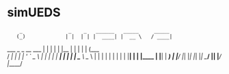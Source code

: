 # simUEDS

        _               _    _   ______   _____     _____ 
       (_)             | |  | | |  ____| |  __ \   / ____|
  ___   _   _ __ ___   | |  | | | |__    | |  | | | (___  
 / __| | | | '_ ` _ \  | |  | | |  __|   | |  | |  \___ \ 
 \__ \ | | | | | | | | | |__| | | |____  | |__| |  ____) |
 |___/ |_| |_| |_| |_|  \____/  |______| |_____/  |_____/ 
                                                          
                                                          
